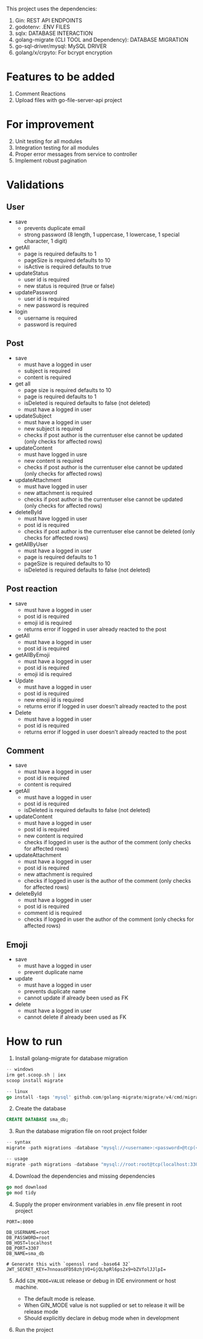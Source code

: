 This project uses the dependencies:
1. Gin: REST API ENDPOINTS
2. godotenv: .ENV FILES
3. sqlx: DATABASE INTERACTION
4. golang-migrate (CLI TOOL and Dependency): DATABASE MIGRATION
5. go-sql-driver/mysql: MySQL DRIVER
6. golang/x/crpyto: For bcrypt encryption

# Features to be added
1. Comment Reactions
3. Upload files with go-file-server-api project

# For improvement
2. Unit testing for all modules
3. Integration testing for all modules
4. Proper error messages from service to controller
5. Implement robust pagination

# Validations
## User
   - save
     - prevents duplicate email
     - strong password (8 length, 1 uppercase, 1 lowercase, 1 special character, 1 digit)
   - getAll
     - page is required defaults to 1
     - pageSize is required defaults to 10
     - isActive is required defaults to true
   - updateStatus
     - user id is required
     - new status is required (true or false)
   - updatePassword
     - user id is required
     - new password is required
   - login
     - username is required
     - password is required
## Post
   - save
     - must have a logged in user
     - subject is required
     - content is required
   - get all
     - page size is required defaults to 10
     - page is required defaults to 1
     - isDeleted is required defaults to false (not deleted)
     - must have a logged in user
   - updateSubject
     - must have a logged in user
     - new subject is required
     - checks if post author is the currentuser else cannot be updated (only checks for affected rows)
   - updateContent
     - must have logged in usre
     - new content is required
     - checks if post author is the currentuser else cannot be updated (only checks for affected rows)
   - updateAttachment
     - must have logged in user
     - new attachment is required
     - checks if post author is the currentuser else cannot be updated (only checks for affected rows)
   - deleteById
     - must have logged in user
     - post id is required
     - checks if post author is the currentuser else cannot be deleted (only checks for affected rows)
   - getAllByUser
     - must have a logged in user
     - page is required defaults to 1
     - pageSize is required defaults to 10
     - isDeleted is required defaults to false (not deleted)
## Post reaction
   - save
     - must have a logged in user
     - post id is required
     - emoji id is required
     - returns error if logged in user already reacted to the post
   - getAll
      - must have a logged in user
      - post id is required
   - getAllByEmoji
      - must have a logged in user
      - post id is required
      - emoji id is required
   - Update
      - must have a logged in user
      - post id is required
      - new emoji id is required
      - returns error if logged in user doesn't already reacted to the post
   - Delete
      - must have a logged in user
      - post id is required
      - returns error if logged in user doesn't already reacted to the post
## Comment
   - save
     - must have a logged in user
     - post id is required
     - content is required
   - getAll
     - must have a logged in user
     - post id is required
     - isDeleted is required defaults to false (not deleted)
   - updateContent
      - must have a logged in user
      - post id is required
      - new content is required
      - checks if logged in user is the author of the comment (only checks for affected rows)
   - updateAttachment
      - must have a logged in user
      - post id is required
      - new attachment is required
      - checks if logged in user is the author of the comment (only checks for affected rows)
   - deleteById
      - must have a logged in user
      - post id is required
      - comment id is required
      - checks if logged in user the author of the comment (only checks for affected rows)
## Emoji
   - save
     - must have a logged in user
     - prevent duplicate name
   - update
     - must have a logged in user
     - prevents duplicate name
     - cannot update if already been used as FK
   - delete
     - must have a logged in user
     - cannot delete if already been used as FK
# How to run
1. Install golang-migrate for database migration
```go
-- windows
irm get.scoop.sh | iex
scoop install migrate

-- linux
go install -tags 'mysql' github.com/golang-migrate/migrate/v4/cmd/migrate@latest
```
2. Create the database
```sql
CREATE DATABASE sma_db;
```

3. Run the database migration file on root project folder
```go
-- syntax
migrate -path migrations -database "mysql://<username>:<password>@tcp(<host>:<port>)/<database_name>" up

-- usage
migrate -path migrations -database "mysql://root:root@tcp(localhost:3307)/sma_db" up
```

4. Download the dependencies and missing dependencies
```go
go mod download
go mod tidy
```

4. Supply the proper environment variables in .env file present in root project
```
PORT=:8000

DB_USERNAME=root
DB_PASSWORD=root
DB_HOST=localhost
DB_PORT=3307
DB_NAME=sma_db

# Generate this with `openssl rand -base64 32`
JWT_SECRET_KEY=7nnoasdFD58zhjVO+GjQLhpRl6ps2x9+bZVfolJJlpI=
```

5. Add `GIN_MODE=VALUE` release or debug in IDE environment or host machine.
    - The default mode is release.
    - When GIN_MODE value is not supplied or set to release it will be release mode
    - Should explicitly declare in debug mode when in development

6. Run the project